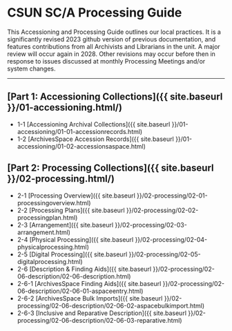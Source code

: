 # CSUN SC/A Processing Guide

This Accessioning and Processing Guide outlines our local practices. It is a significantly revised 2023 github version of previous documentation, and features contributions from all Archivists and Librarians in the unit. A major review will occur again in 2028. Other revisions may occur before then in response to issues discussed at monthly Processing Meetings and/or system changes.

***

## [Part 1: Accessioning Collections]({{ site.baseurl }}/01-accessioning.html/)
- 1-1     [Accessioning Archival Collections]({{ site.baseurl }}/01-accessioning/01-01-accessionrecords.html)
- 1-2     [ArchivesSpace Accession Records]({{ site.baseurl }}/01-accessioning/01-02-accessionsaspace.html)  

## [Part 2: Processing Collections]({{ site.baseurl }}/02-processing.html/)
- 2-1     [Processing Overview]({{ site.baseurl }}/02-processing/02-01-processingoverview.html)
- 2-2     [Processing Plans]({{ site.baseurl }}/02-processing/02-02-processingplan.html)
- 2-3     [Arrangement]({{ site.baseurl }}/02-processing/02-03-arrangement.html)
- 2-4     [Physical Processing]({{ site.baseurl }}/02-processing/02-04-physicalprocessing.html)
- 2-5     [Digital Processing]({{ site.baseurl }}/02-processing/02-05-digitalprocessing.html)
- 2-6     [Description & Finding Aids]({{ site.baseurl }}/02-processing/02-06-description/02-06-description.html)
- 2-6-1   [ArchivesSpace Finding Aids]({{ site.baseurl }}/02-processing/02-06-description/02-06-01-aspaceentry.html)
- 2-6-2   [ArchivesSpace Bulk Imports]({{ site.baseurl }}/02-processing/02-06-description/02-06-02-aspacebulkimport.html)
- 2-6-3   [Inclusive and Reparative Description]({{ site.baseurl }}/02-processing/02-06-description/02-06-03-reparative.html)
